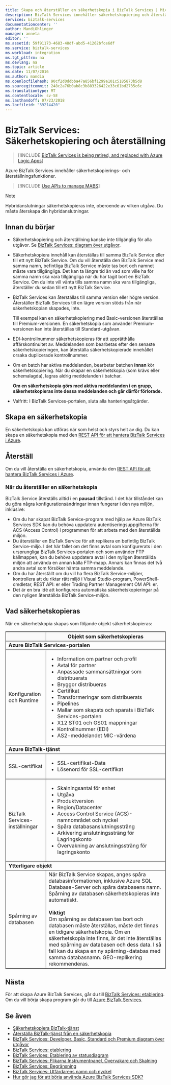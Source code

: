 ```yaml
---
title: Skapa och återställer en säkerhetskopia i BizTalk Services | Microsoft Docs
description: BizTalk Services innehåller säkerhetskopiering och återställning. Lär dig hur du skapar och återställer en säkerhetskopia och Bestäm vad säkerhetskopieras. MABS, WABS
services: biztalk-services
documentationcenter: ''
author: MandiOhlinger
manager: anneta
editor: ''
ms.assetid: 59f91173-4683-48df-abd5-41262bfce6df
ms.service: biztalk-services
ms.workload: integration
ms.tgt_pltfrm: na
ms.devlang: na
ms.topic: article
ms.date: 11/07/2016
ms.author: mandia
ms.openlocfilehash: 90cf2d0ddbba47a856bf1299a101c5185873b5d8
ms.sourcegitcommit: 248c2a76b0ab8c3b883326422e33c61bd2735c6c
ms.translationtype: MT
ms.contentlocale: sv-SE
ms.lasthandoff: 07/23/2018
ms.locfileid: "39214420"
---
```

# <a name="biztalk-services-backup-and-restore"></a>BizTalk Services: Säkerhetskopiering och återställning

> [!INCLUDE [BizTalk Services is being retired, and replaced with Azure Logic Apps](../../includes/biztalk-services-retirement.md)]

Azure BizTalk Services innehåller säkerhetskopierings- och återställningsfunktioner. 

> [!INCLUDE [Use APIs to manage MABS](../../includes/biztalk-services-retirement-azure-classic-portal.md)]

> [!NOTE]
> Hybridanslutningar säkerhetskopieras inte, oberoende av vilken utgåva. Du måste återskapa din hybridanslutningar.


## <a name="before-you-begin"></a>Innan du börjar
* Säkerhetskopiering och återställning kanske inte tillgänglig för alla utgåvor. Se [BizTalk Services: diagram över utgåvor](biztalk-editions-feature-chart.md).
* Säkerhetskopiera innehåll kan återställas till samma BizTalk Service eller till ett nytt BizTalk Service. Om du vill återställa den BizTalk Service med samma namn, befintliga BizTalk Service måste tas bort och namnet måste vara tillgängliga. Det kan ta längre tid än vad som ville ha för samma namn ska vara tillgängliga när du har tagit bort en BizTalk Service. Om du inte vill vänta tills samma namn ska vara tillgängliga, återställer du sedan till ett nytt BizTalk Service.
* BizTalk Services kan återställas till samma version eller högre version. Återställer BizTalk Services till en lägre version stöds från när säkerhetskopian skapades, inte.
  
    Till exempel kan en säkerhetskopiering med Basic-versionen återställas till Premium-versionen. En säkerhetskopia som använder Premium-versionen kan inte återställas till Standard-utgåvan.
* EDI-kontrollnummer säkerhetskopieras för att upprätthålla affärskontinuitet av. Meddelanden som bearbetas efter den senaste säkerhetskopieringen, kan återställa säkerhetskopierade innehållet orsaka duplicerade kontrollnummer.
* Om en batch har aktiva meddelanden, bearbetar batchen **innan** kör säkerhetskopiering. När du skapar en säkerhetskopia (som krävs eller schemalagda), lagras aldrig meddelanden i batchar. 
  
    **Om en säkerhetskopia görs med aktiva meddelanden i en grupp, säkerhetskopieras inte dessa meddelanden och går därför förlorade.**
* Valfritt: I BizTalk Services-portalen, sluta alla hanteringsåtgärder.

## <a name="create-a-backup"></a>Skapa en säkerhetskopia
En säkerhetskopia kan utföras när som helst och styrs helt av dig. Du kan skapa en säkerhetskopia med den [REST API för att hantera BizTalk Services i Azure](https://msdn.microsoft.com/library/azure/dn232347.aspx).

## <a name="restore"></a>Återställ
Om du vill återställa en säkerhetskopia, använda den [REST API för att hantera BizTalk Services i Azure](https://msdn.microsoft.com/library/azure/dn232347.aspx).

### <a name="postrestore"></a>När du återställer en säkerhetskopia
BizTalk Service återställs alltid i en **pausad** tillstånd. I det här tillståndet kan du göra några konfigurationsändringar innan fungerar i den nya miljön, inklusive:

* Om du har skapat BizTalk Service-program med hjälp av Azure BizTalk Services SDK kan du behöva uppdatera autentiseringsuppgifterna för ACS (Access Control) i programmen för att arbeta med den återställda miljön.
* Du återställer en BizTalk Service för att replikera en befintlig BizTalk Service-miljö. I det här fallet om det finns avtal som konfigurerats i den ursprungliga BizTalk Services-portalen och som använder FTP källmappen, kan du behöva uppdatera avtal i den nyligen återställda miljön att använda en annan källa FTP-mapp. Annars kan finnas det två andra avtal som försöker hämta samma meddelande.
* Om du har återställt om du vill ha flera BizTalk Service-miljöer, kontrollera att du riktar rätt miljö i Visual Studio-program, PowerShell-cmdletar, REST API: er eller Trading Partner Management OM API: er.
* Det är en bra idé att konfigurera automatiska säkerhetskopieringar på den nyligen återställda BizTalk Service-miljön.

## <a name="what-gets-backed-up"></a>Vad säkerhetskopieras
När en säkerhetskopia skapas som följande objekt säkerhetskopieras:

<table border="1"> 
<tr bgcolor="FAF9F9">
<th> </th>
<TH>Objekt som säkerhetskopieras</TH> 
</tr> 
<tr>
<td colspan="2">
 <strong>Azure BizTalk Services-portalen</strong></td>
</tr> 
<tr>
<td>Konfiguration och Runtime</td> 
<td>
<ul>
<li>Information om partner och profil</li>
<li>Avtal för partner</li>
<li>Anpassade sammansättningar som distribuerats</li>
<li>Bryggor distribueras</li>
<li>Certifikat</li>
<li>Transformeringar som distribuerats</li>
<li>Pipelines</li>
<li>Mallar som skapats och sparats i BizTalk Services-portalen</li>
<li>X12 ST01 och GS01 mappningar</li>
<li>Kontrollnummer (EDI)</li>
<li>AS2-meddelandet MIC-värdena</li>
</ul>
</td>
</tr> 

<tr>
<td colspan="2">
 <strong>Azure BizTalk-tjänst</strong></td>
</tr> 
<tr>
<td>SSL-certifikat</td> 
<td>
<ul>
<li>SSL-certifikat-Data</li>
<li>Lösenord för SSL-certifikat</li>
</ul>
</td>
</tr> 
<tr>
<td>BizTalk Services-inställningar</td> 
<td>
<ul>
<li>Skalningsantal för enhet</li>
<li>Utgåva</li>
<li>Produktversion</li>
<li>Region/Datacenter</li>
<li>Access Control Service (ACS)-namnområdet och nyckel</li>
<li>Spåra databasanslutningssträng</li>
<li>Arkivering anslutningssträng för Lagringskonto</li>
<li>Övervakning av anslutningssträng för lagringskonto</li>
</ul>
</td>
</tr> 
<tr>
<td colspan="2">
 <strong>Ytterligare objekt</strong></td>
</tr> 
<tr>
<td>Spårning av databasen</td> 
<td>När BizTalk Service skapas, anges spåra databasinformationen, inklusive Azure SQL Database-Server och spåra databasens namn. Spårning av databasen säkerhetskopieras inte automatiskt.
<br/><br/>
<strong>Viktigt</strong><br/>
Om spårning av databasen tas bort och databasen måste återställas, måste det finnas en tidigare säkerhetskopia. Om en säkerhetskopia inte finns, är det inte återställas med spårning av databasen och dess data. I så fall kan du skapa en ny spårning-databas med samma databasnamn. GEO-replikering rekommenderas.</td>
</tr> 
</table>

## <a name="next"></a>Nästa
För att skapa Azure BizTalk Services, går du till [BizTalk Services: etablering](http://go.microsoft.com/fwlink/p/?LinkID=302280). Om du vill börja skapa program går du till [Azure BizTalk Services](http://go.microsoft.com/fwlink/p/?LinkID=235197).

## <a name="see-also"></a>Se även
* [Säkerhetskopiera BizTalk-tjänst](http://go.microsoft.com/fwlink/p/?LinkID=325584)
* [Återställa BizTalk-tjänst från en säkerhetskopia](http://go.microsoft.com/fwlink/p/?LinkID=325582)
* [BizTalk Services: Developer, Basic, Standard och Premium diagram över utgåvor](http://go.microsoft.com/fwlink/p/?LinkID=302279)
* [BizTalk Services: etablering](http://go.microsoft.com/fwlink/p/?LinkID=302280)
* [BizTalk Services: Etablering av statusdiagram](http://go.microsoft.com/fwlink/p/?LinkID=329870)
* [BizTalk Services: Flikarna Instrumentpanel, Övervakare och Skalning](http://go.microsoft.com/fwlink/p/?LinkID=302281)
* [BizTalk Services: Begränsning](http://go.microsoft.com/fwlink/p/?LinkID=302282)
* [BizTalk Services: Utfärdarens namn och nyckel](http://go.microsoft.com/fwlink/p/?LinkID=303941)
* [Hur gör jag för att börja använda Azure BizTalk Services SDK?](http://go.microsoft.com/fwlink/p/?LinkID=302335)

[BackupStatus]: ./media/biztalk-backup-restore/status-last-backup.png
[Restore]: ./media/biztalk-backup-restore/restore-ui.png
[AutomaticBU]: ./media/biztalk-backup-restore/AutomaticBU.png
[RestoreBizTalkService]: ./media/biztalk-backup-restore/RestoreBizTalkServiceWindow.png

